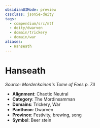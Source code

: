 ```yaml
---
obsidianUIMode: preview
cssclass: json5e-deity
tags:
  - compendium/src/mtf
  - deity/dwarven
  - domain/trickery
  - domain/war
aliases:
  - Hanseath
---
```

# Hanseath
*Source: Mordenkainen's Tome of Foes p. 73* 

- **Alignment**: Chaotic Neutral
- **Category**: The Mordinsamman
- **Domains**: Trickery, War
- **Pantheon**: Dwarven
- **Province**: Festivity, brewing, song
- **Symbol**: Beer stein